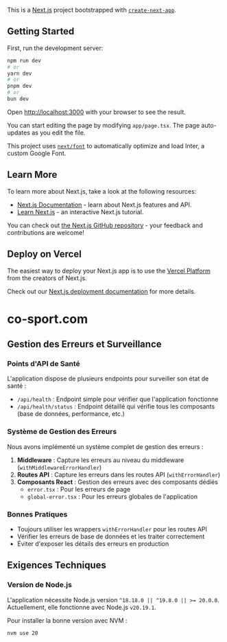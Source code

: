 This is a [Next.js](https://nextjs.org/) project bootstrapped with [`create-next-app`](https://github.com/vercel/next.js/tree/canary/packages/create-next-app).

## Getting Started

First, run the development server:

```bash
npm run dev
# or
yarn dev
# or
pnpm dev
# or
bun dev
```

Open [http://localhost:3000](http://localhost:3000) with your browser to see the result.

You can start editing the page by modifying `app/page.tsx`. The page auto-updates as you edit the file.

This project uses [`next/font`](https://nextjs.org/docs/basic-features/font-optimization) to automatically optimize and load Inter, a custom Google Font.

## Learn More

To learn more about Next.js, take a look at the following resources:

- [Next.js Documentation](https://nextjs.org/docs) - learn about Next.js features and API.
- [Learn Next.js](https://nextjs.org/learn) - an interactive Next.js tutorial.

You can check out [the Next.js GitHub repository](https://github.com/vercel/next.js/) - your feedback and contributions are welcome!

## Deploy on Vercel

The easiest way to deploy your Next.js app is to use the [Vercel Platform](https://vercel.com/new?utm_medium=default-template&filter=next.js&utm_source=create-next-app&utm_campaign=create-next-app-readme) from the creators of Next.js.

Check out our [Next.js deployment documentation](https://nextjs.org/docs/deployment) for more details.

# co-sport.com

## Gestion des Erreurs et Surveillance

### Points d'API de Santé

L'application dispose de plusieurs endpoints pour surveiller son état de santé :

- `/api/health` : Endpoint simple pour vérifier que l'application fonctionne
- `/api/health/status` : Endpoint détaillé qui vérifie tous les composants (base de données, performance, etc.)

### Système de Gestion des Erreurs

Nous avons implémenté un système complet de gestion des erreurs :

1. **Middleware** : Capture les erreurs au niveau du middleware (`withMiddlewareErrorHandler`)
2. **Routes API** : Capture les erreurs dans les routes API (`withErrorHandler`)
3. **Composants React** : Gestion des erreurs avec des composants dédiés
   - `error.tsx` : Pour les erreurs de page
   - `global-error.tsx` : Pour les erreurs globales de l'application

### Bonnes Pratiques

- Toujours utiliser les wrappers `withErrorHandler` pour les routes API
- Vérifier les erreurs de base de données et les traiter correctement
- Éviter d'exposer les détails des erreurs en production

## Exigences Techniques

### Version de Node.js

L'application nécessite Node.js version `^18.18.0 || ^19.8.0 || >= 20.0.0`.
Actuellement, elle fonctionne avec Node.js `v20.19.1`.

Pour installer la bonne version avec NVM :

```
nvm use 20
```
